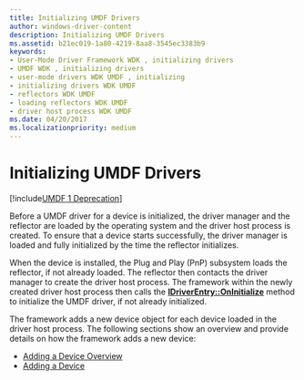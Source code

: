```yaml
---
title: Initializing UMDF Drivers
author: windows-driver-content
description: Initializing UMDF Drivers
ms.assetid: b21ec019-1a80-4219-8aa8-3545ec3383b9
keywords:
- User-Mode Driver Framework WDK , initializing drivers
- UMDF WDK , initializing drivers
- user-mode drivers WDK UMDF , initializing
- initializing drivers WDK UMDF
- reflectors WDK UMDF
- loading reflectors WDK UMDF
- driver host process WDK UMDF
ms.date: 04/20/2017
ms.localizationpriority: medium
---
```


# Initializing UMDF Drivers


[!include[UMDF 1 Deprecation](../umdf-1-deprecation.md)]

Before a UMDF driver for a device is initialized, the driver manager and the reflector are loaded by the operating system and the driver host process is created. To ensure that a device starts successfully, the driver manager is loaded and fully initialized by the time the reflector initializes.

When the device is installed, the Plug and Play (PnP) subsystem loads the reflector, if not already loaded. The reflector then contacts the driver manager to create the driver host process. The framework within the newly created driver host process then calls the [**IDriverEntry::OnInitialize**](https://msdn.microsoft.com/library/windows/hardware/ff554900) method to initialize the UMDF driver, if not already initialized.

The framework adds a new device object for each device loaded in the driver host process. The following sections show an overview and provide details on how the framework adds a new device:

-   [Adding a Device Overview](adding-a-device-overview.md)
-   [Adding a Device](adding-a-device.md)

 

 





